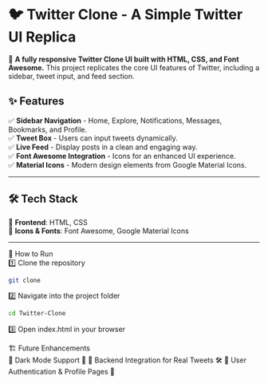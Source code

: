 # 🐦 Twitter Clone - A Simple Twitter UI Replica  

🚀 **A fully responsive Twitter Clone UI built with HTML, CSS, and Font Awesome.** This project replicates the core UI features of Twitter, including a sidebar, tweet input, and feed section.

## ✨ Features  

✅ **Sidebar Navigation** - Home, Explore, Notifications, Messages, Bookmarks, and Profile.  
✅ **Tweet Box** - Users can input tweets dynamically.  
✅ **Live Feed** - Display posts in a clean and engaging way.  
✅ **Font Awesome Integration** - Icons for an enhanced UI experience.  
✅ **Material Icons** - Modern design elements from Google Material Icons.  

---

## 🛠️ Tech Stack  

🔹 **Frontend**: HTML, CSS  
🔹 **Icons & Fonts**: Font Awesome, Google Material Icons  

---

🚀 How to Run  
1️⃣ Clone the repository
```bash
git clone
```
2️⃣ Navigate into the project folder
```bash
cd Twitter-Clone
```
3️⃣ Open index.html in your browser

🏗️ Future Enhancements  
🔹 Dark Mode Support 🌙
🔹 Backend Integration for Real Tweets 🛠️
🔹 User Authentication & Profile Pages 🔑
